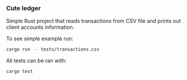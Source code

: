 ### Cute ledger

Simple Rust project that reads transactions from CSV file and prints out client accounts information.

To see simple example run:
```bash
cargo run -- tests/transactions.csv
```

All tests can be ran with:
```bash
cargo test
```
